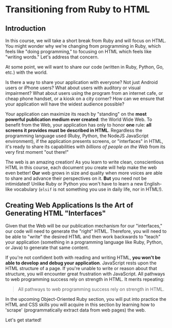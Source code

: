 # Transitioning from Ruby to HTML

## Introduction

In this course, we will take a short break from Ruby and will focus on HTML.
You might wonder why we're changing from programming in Ruby, which feels like
"doing programming," to focusing on HTML which feels like "writing words." Let's
address that concern.

At some point, we will want to share our code (written in Ruby, Python, Go,
etc.) with the world.

Is there a way to share your application with everyone? Not just Android users
or iPhone users? What about users with auditory or visual impairment? What
about users using the program from an internet cafe, or cheap phone handset, or
a kiosk on a city corner? How can we ensure that your application will have the
widest audience possible?

Your application can maximize its reach by "standing" on the **most powerful
publication medium ever created**: the World Wide
Web. To benefit from the Web, your application has only to honor **one** rule:
**all screens it provides must be described in HTML**.  Regardless the
programming language used (Ruby, Python, the NodeJS JavaScript environment), if
the application presents screens, or "interfaces" in HTML, it's ready to share
its capabilities with _billions of people on the Web_ from its very first
moment "out there!"

The web is an amazing creation! As you learn to write clean, conscientious HTML
in this course, each document you create will help make the web even better!
**Our** web grows in size and quality when more voices are able to share and
advance their perspectives on it. **But** you need not be intimidated! Unlike
Ruby or Python you won't have to learn a new English-like vocabulary (`elsif`
is not something you use in daily life, nor in HTML!).

## Creating Web Applications Is the Art of Generating HTML "Interfaces"

Given that the Web will be our publication mechanism for our "interfaces," our
code will need to generate the "right" HTML. Therefore, you will need to be
able to "write" the desired HTML and then work backwards to "teach" your
application (something in a programming language like Ruby, Python, or Java) to
generate that same content.

If you're not confident both with reading and writing HTML, **you won't be able
to develop and debug your application**. JavaScript rests upon the HTML structure of a
page.  If you're unable to write or reason about that structure, you will
encounter great frustration with JavaScript. All pathways to web programming
success rely on strength in HTML. It merits repeating:

<blockquote>
All pathways to web programming success rely on strength in HTML.
</blockquote>

In the upcoming Object-Oriented Ruby section, you will put into practice the HTML and CSS
skills you will acquire in this section by learning how to 'scrape' (programmatically 
extract data from web pages) the web.

Let's get started!
